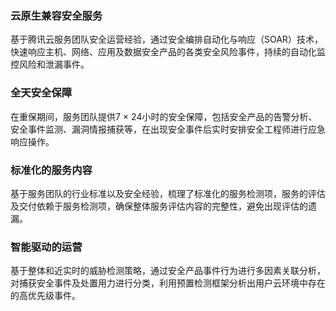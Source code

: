 
### 云原生兼容安全服务

基于腾讯云服务团队安全运营经验，通过安全编排自动化与响应（SOAR）技术，快速响应主机、网络、应用及数据安全产品的各类安全风险事件，持续的自动化监控风险和泄漏事件。



### 全天安全保障
在重保期间，服务团队提供7 × 24小时的安全保障，包括安全产品的告警分析、安全事件监测、漏洞情报捕获等，在出现安全事件后实时安排安全工程师进行应急响应操作。



### 标准化的服务内容
基于服务团队的行业标准以及安全经验，梳理了标准化的服务检测项，服务的评估及交付依赖于服务检测项，确保整体服务评估内容的完整性，避免出现评估的遗漏。



### 智能驱动的运营
基于整体和近实时的威胁检测策略，通过安全产品事件行为进行多因素关联分析，对捕获安全事件及处置用力进行分类，利用预置检测框架分析出用户云环境中存在的高优先级事件。
